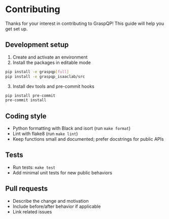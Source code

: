# Contributing

Thanks for your interest in contributing to GraspQP! This guide will help you get set up.

## Development setup

1. Create and activate an environment
2. Install the packages in editable mode

```bash
pip install -e graspqp[full]
pip install -e graspqp_isaaclab/src
```

3. Install dev tools and pre-commit hooks

```bash
pip install pre-commit
pre-commit install
```

## Coding style

- Python formatting with Black and isort (run `make format`)
- Lint with flake8 (run `make lint`)
- Keep functions small and documented; prefer docstrings for public APIs

## Tests

- Run tests: `make test`
- Add minimal unit tests for new public behaviors

## Pull requests

- Describe the change and motivation
- Include before/after behavior if applicable
- Link related issues

